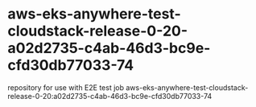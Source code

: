 # aws-eks-anywhere-test-cloudstack-release-0-20-a02d2735-c4ab-46d3-bc9e-cfd30db77033-74
repository for use with E2E test job aws-eks-anywhere-test-cloudstack-release-0-20:a02d2735-c4ab-46d3-bc9e-cfd30db77033-74
